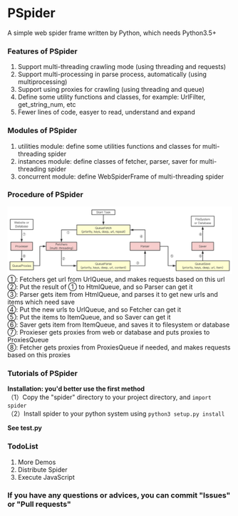# PSpider

A simple web spider frame written by Python, which needs Python3.5+

### Features of PSpider
1. Support multi-threading crawling mode (using threading and requests)
2. Support multi-processing in parse process, automatically (using multiprocessing)
3. Support using proxies for crawling (using threading and queue)
4. Define some utility functions and classes, for example: UrlFilter, get_string_num, etc
5. Fewer lines of code, easyer to read, understand and expand

### Modules of PSpider
1. utilities module: define some utilities functions and classes for multi-threading spider
2. instances module: define classes of fetcher, parser, saver for multi-threading spider
3. concurrent module: define WebSpiderFrame of multi-threading spider

### Procedure of PSpider
![](procedure.png)
①: Fetchers get url from UrlQueue, and makes requests based on this url  
②: Put the result of ① to HtmlQueue, and so Parser can get it  
③: Parser gets item from HtmlQueue, and parses it to get new urls and items which need save  
④: Put the new urls to UrlQueue, and so Fetcher can get it  
⑤: Put the items to ItemQueue, and so Saver can get it  
⑥: Saver gets item from ItemQueue, and saves it to filesystem or database  
⑦: Proxieser gets proxies from web or database and puts proxies to ProxiesQueue  
⑧: Fetcher gets proxies from ProxiesQueue if needed, and makes requests based on this proxies  

### Tutorials of PSpider
**Installation: you'd better use the first method**  
（1）Copy the "spider" directory to your project directory, and `import spider`  
（2）Install spider to your python system using `python3 setup.py install`  

**See test.py**  

### TodoList
1. More Demos
2. Distribute Spider
3. Execute JavaScript

### If you have any questions or advices, you can commit "Issues" or "Pull requests"
